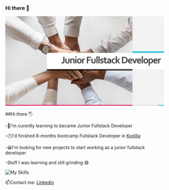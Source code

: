 ### Hi there 👋

![logo](https://github.com/KatWas/Kasia-cv/blob/main/asssets/Junior%20Fullstack%20Developer.jpg)

##Hi there 🖐

-🤞I'm curently learning to became Junior Fullstack Developer

-🕗I'd finished 8-months bootcamp Fullstack Developer in [Kodilla](https://www.kodilla.com)

-😀I'm looking for new projects to start working as a junior fullstack developer 

-Stuff I was learning and still grinding 😅

![My Skills](https://skillicons.dev/icons?i=git,github,typescript,react,nextjs,jest,css,node,npm)

📫Contact me:
[Linkedin](https://www.linkedin.com/in/katarzyna-wasilewska-703b78103/)



